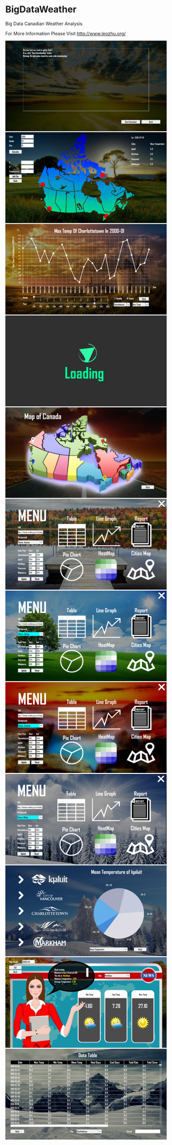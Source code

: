 # BigDataWeather
Big Data Canadian Weather Analysis

For More Information Please Visit http://www.leozhu.org/

![Alt text](/show-case/big-data-weather-download.png?raw=true "Optional Title")
![Alt text](/show-case/big-data-weather-heat.png?raw=true "Optional Title")
![Alt text](/show-case/big-data-weather-line.png?raw=true "Optional Title")
![Alt text](/show-case/big-data-weather-loading.png?raw=true "Optional Title")
![Alt text](/show-case/big-data-weather-map.png?raw=true "Optional Title")
![Alt text](/show-case/big-data-weather-menu-autumn.png?raw=true "Optional Title")
![Alt text](/show-case/big-data-weather-menu-spring.png?raw=true "Optional Title")
![Alt text](/show-case/big-data-weather-menu-summer.png?raw=true "Optional Title")
![Alt text](/show-case/big-data-weather-menu-winter.png?raw=true "Optional Title")
![Alt text](/show-case/big-data-weather-pie.png?raw=true "Optional Title")
![Alt text](/show-case/big-data-weather-report.png?raw=true "Optional Title")
![Alt text](/show-case/big-data-weather-table.png?raw=true "Optional Title")
